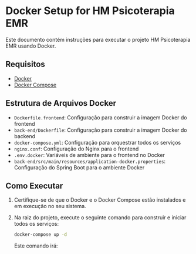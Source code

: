 # Docker Setup for HM Psicoterapia EMR

Este documento contém instruções para executar o projeto HM Psicoterapia EMR usando Docker.

## Requisitos

- [Docker](https://docs.docker.com/get-docker/)
- [Docker Compose](https://docs.docker.com/compose/install/)

## Estrutura de Arquivos Docker

- `Dockerfile.frontend`: Configuração para construir a imagem Docker do frontend
- `back-end/Dockerfile`: Configuração para construir a imagem Docker do backend
- `docker-compose.yml`: Configuração para orquestrar todos os serviços
- `nginx.conf`: Configuração do Nginx para o frontend
- `.env.docker`: Variáveis de ambiente para o frontend no Docker
- `back-end/src/main/resources/application-docker.properties`: Configuração do Spring Boot para o ambiente Docker

## Como Executar

1. Certifique-se de que o Docker e o Docker Compose estão instalados e em execução no seu sistema.

2. Na raiz do projeto, execute o seguinte comando para construir e iniciar todos os serviços:

   ```bash
   docker-compose up -d
   ```

   Este comando irá:
   - Construir as imagens do frontend e backend
   - Iniciar um container PostgreSQL
   - Iniciar os serviços de frontend e backend
   - Configurar a rede entre os serviços

3. Após a inicialização (pode levar alguns minutos na primeira vez), acesse:
   - Frontend: http://localhost
   - Backend API: http://localhost:8080/api
   - Banco de dados PostgreSQL: localhost:5433 (acessível via ferramentas como pgAdmin ou DBeaver)

## Parando os Serviços

Para parar todos os serviços, execute:

```bash
docker-compose down
```

Para parar e remover volumes (isso apagará os dados do banco de dados), execute:

```bash
docker-compose down -v
```

## Reconstruindo as Imagens

Se você fizer alterações no código e precisar reconstruir as imagens, execute:

```bash
docker-compose up -d --build
```

## Visualizando Logs

Para ver os logs de todos os serviços:

```bash
docker-compose logs -f
```

Para ver os logs de um serviço específico:

```bash
docker-compose logs -f [service_name]
```

Onde `[service_name]` pode ser `frontend`, `backend` ou `postgres`.

## Solução de Problemas

### Configuração da API URL

O frontend está configurado para acessar o backend através do caminho relativo `/api`. Isso é definido no arquivo `.env.docker` que é copiado para `.env` durante o build da imagem do frontend.

Se você estiver enfrentando problemas de conexão entre o frontend e o backend, verifique:

1. O arquivo `.env.docker` deve conter:
   ```
   VITE_API_URL=/api
   ```

2. O arquivo `docker-compose.yml` não deve sobrescrever esta variável de ambiente.

3. O arquivo `nginx.conf` deve estar configurado para fazer proxy das requisições para `/api` para o serviço backend:
   ```
   location /api/ {
       proxy_pass http://backend:8080/api/;
       ...
   }
   ```

### Problema com Anotações de Prontuário

Se as anotações de prontuário não estiverem sendo exibidas corretamente, verifique o arquivo `src/pages/prontuario/ProntuarioDetailPage.tsx`. As anotações são armazenadas no campo `condicoesClinicas` do prontuário, e o componente deve estar configurado para exibir esse campo na aba de anotações:

```tsx
{activeTab === 'anotacoes' && renderContentAsString("Anotações", prontuario.condicoesClinicas, <MessageSquare className="h-12 w-12 text-neutral-400 mx-auto mb-4" />)}
```

Se estiver usando `undefined` em vez de `prontuario.condicoesClinicas`, as anotações não serão exibidas mesmo que tenham sido salvas corretamente.

### Problema com CPF Aleatório no Formulário de Criação de Prontuário

Se o campo CPF estiver sendo preenchido automaticamente com caracteres aleatórios ao criar um novo prontuário, verifique o arquivo `src/components/prontuario/ProntuarioForm.tsx`. O campo CPF deve estar vazio por padrão:

```tsx
defaultValues: initialData || {
  paciente: {
    nome: '', dataNascimento: '', cpf: '', genero: Genero.NAO_INFORMADO,
    // ...
  },
  // ...
},
```

Se estiver usando uma função como `gerarCPFAleatorio()` para preencher o campo CPF, remova essa função para que o campo fique vazio por padrão.

### Banco de Dados

Se você estiver tendo problemas com o banco de dados, pode resetá-lo removendo o volume:

```bash
docker-compose down -v
docker-compose up -d
```

### Portas em Uso

Se alguma porta já estiver em uso (80, 8080, 5432), você pode modificar o arquivo `docker-compose.yml` para usar portas diferentes.

### Permissões

Em sistemas Linux, pode haver problemas de permissão com volumes. Nesse caso, execute os comandos com `sudo`.
